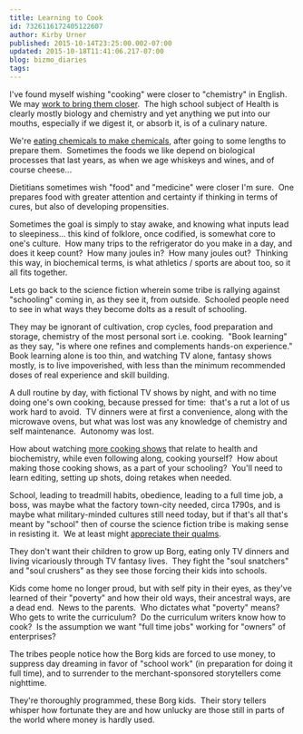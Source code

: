 ```yaml
---
title: Learning to Cook
id: 7326116172405122607
author: Kirby Urner
published: 2015-10-14T23:25:00.002-07:00
updated: 2015-10-18T11:41:06.217-07:00
blog: bizmo_diaries
tags: 
---
```


I've found myself wishing "cooking" were closer to "chemistry" in English.  We may [work to bring them closer](http://worldgame.blogspot.com/2012/06/interdependence-day-2012.html).  The high school subject of Health is clearly mostly biology and chemistry and yet anything we put into our mouths, especially if we digest it, or absorb it, is of a culinary nature.

We're [eating chemicals to make chemicals](http://www.science.ie/features/archived-feature-articles/chemistry-of-cooking.html), after going to some lengths to prepare them.  Sometimes the foods we like depend on biological processes that last years, as when we age whiskeys and wines, and of course cheese...

Dietitians sometimes wish "food" and "medicine" were closer I'm sure.  One prepares food with greater attention and certainty if thinking in terms of cures, but also of developing propensities.

Sometimes the goal is simply to stay awake, and knowing what inputs lead to sleepiness... this kind of folklore, once codified, is somewhat core to one's culture.  How many trips to the refrigerator do you make in a day, and does it keep count?  How many joules in?  How many joules out?  Thinking this way, in biochemical terms, is what athletics / sports are about too, so it all fits together.

Lets go back to the science fiction wherein some tribe is rallying against "schooling" coming in, as they see it, from outside.  Schooled people need to see in what ways they become dolts as a result of schooling.

They may be ignorant of cultivation, crop cycles, food preparation and storage, chemistry of the most personal sort i.e. cooking.  "Book learning" as they say, "is where one refines and complements hands-on experience."  Book learning alone is too thin, and watching TV alone, fantasy shows mostly, is to live impoverished, with less than the minimum recommended doses of real experience and skill building.

A dull routine by day, with fictional TV shows by night, and with no time doing one's own cooking, because pressed for time:  that's a rut a lot of us work hard to avoid.  TV dinners were at first a convenience, along with the microwave ovens, but what was lost was any knowledge of chemistry and self maintenance.  Autonomy was lost.

How about watching [more cooking shows](http://worldgame.blogspot.com/2009/09/community-kitchen.html) that relate to health and biochemistry, while even following along, cooking yourself?  How about making those cooking shows, as a part of your schooling?  You'll need to learn editing, setting up shots, doing retakes when needed.

School, leading to treadmill habits, obedience, leading to a full time job, a boss, was maybe what the factory town-city needed, circa 1790s, and is maybe what military-minded cultures still need today, but if that's all that's meant by "school" then of course the science fiction tribe is making sense in resisting it.  We at least might [appreciate their qualms](http://worldgame.blogspot.com/2015/10/he-named-me-malala-movie-review.html).

They don't want their children to grow up Borg, eating only TV dinners and living vicariously through TV fantasy lives.  They fight the "soul snatchers" and "soul crushers" as they see those forcing their kids into schools.

Kids come home no longer proud, but with self pity in their eyes, as they've learned of their "poverty" and how their old ways, their ancestral ways, are a dead end.  News to the parents.  Who dictates what "poverty" means?  Who gets to write the curriculum?  Do the curriculum writers know how to cook?  Is the assumption we want "full time jobs" working for "owners" of enterprises?

The tribes people notice how the Borg kids are forced to use money, to suppress day dreaming in favor of "school work" (in preparation for doing it full time), and to surrender to the merchant-sponsored storytellers come nighttime.

They're thoroughly programmed, these Borg kids.  Their story tellers whisper how fortunate they are and how unlucky are those still in parts of the world where money is hardly used.